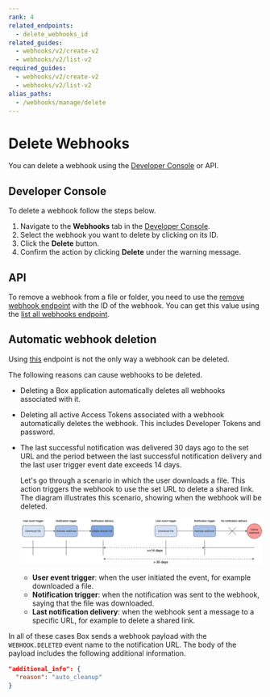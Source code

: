 ```yaml
---
rank: 4
related_endpoints:
  - delete_webhooks_id
related_guides:
  - webhooks/v2/create-v2
  - webhooks/v2/list-v2
required_guides:
  - webhooks/v2/create-v2
  - webhooks/v2/list-v2
alias_paths:
  - /webhooks/manage/delete
---
```


# Delete Webhooks

You can delete a webhook using the [Developer Console][console] or API.

## Developer Console

To delete a webhook follow the steps below.

1. Navigate to the **Webhooks** tab in the [Developer Console][console].
2. Select the webhook you want to delete by clicking on its ID.
3. Click the **Delete** button.
4. Confirm the action by clicking **Delete** under the warning message.

## API

To remove a webhook from a file or folder, you need to use the
[remove webhook endpoint][delete] with the ID of the webhook. You can
get this value using the [list all webhooks endpoint][list].

<Samples id='delete_webhooks_id'></Samples>

## Automatic webhook deletion

Using [this][delete] endpoint is not the only way a webhook can be deleted.

The following reasons can cause webhooks to be deleted.

- Deleting a Box application automatically deletes all webhooks associated with it.
- Deleting all active Access Tokens associated with a webhook automatically deletes the webhook. This includes Developer Tokens and password.
- The last successful notification was delivered 30 days ago to the set URL and the period between the last successful notification delivery and the last user trigger event date exceeds 14 days.

  Let's go through a scenario
  in which the user downloads a file. This action
  triggers the webhook to use the set URL to
  delete a shared link.
  The diagram illustrates this scenario, showing
  when the webhook will be deleted.

  ![Delete webhooks](../images/delete_webhooks.png)

  - **User event trigger**: when the user initiated the event, for example downloaded a file.
  - **Notification trigger**: when the notification was sent to the webhook, saying that the file was downloaded.
  - **Last notification delivery**: when the webhook sent a message to a specific URL, for example to delete a shared link.

In all of these cases Box sends a webhook payload with the
`WEBHOOK.DELETED` event name to the notification URL. The body of
the payload
includes the following additional information.

```json
"additional_info": {
  "reason": "auto_cleanup"
}
```

[delete]: e://delete-webhooks-id
[list]: e://get-webhooks
[console]: https://app.box.com/developers/console
